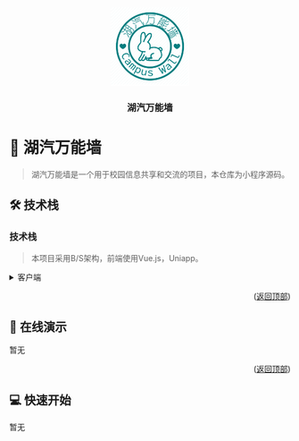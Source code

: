 <!-- Start of Selection -->
<div name="readme-top"></div>

<!-- Logo -->
<div align="center">
  <img src="./doc/images/logo.png" alt="logo" width="140"  height="auto" />
  <br/>

<h3><b>湖汽万能墙</b></h3>
</div>

<!-- 项目描述 -->

# 📖 湖汽万能墙 <a name="about-project"></a>

> 湖汽万能墙是一个用于校园信息共享和交流的项目，本仓库为小程序源码。

## 🛠 技术栈 <a name="built-with"></a>

### 技术栈 <a name="tech-stack"></a>

> 本项目采用B/S架构，前端使用Vue.js，Uniapp。

<details>
  <summary>客户端</summary>
  <ul>
    <li><a href="https://vuejs.org/">Vue.js</a></li>
  </ul>
</details>


<p align="right">(<a href="#readme-top">返回顶部</a>)</p>

<!-- 在线演示 -->

## 🚀 在线演示 <a name="live-demo"></a>

暂无

<p align="right">(<a href="#readme-top">返回顶部</a>)</p>

<!-- 快速开始 -->

## 💻 快速开始 <a name="getting-started"></a>

暂无